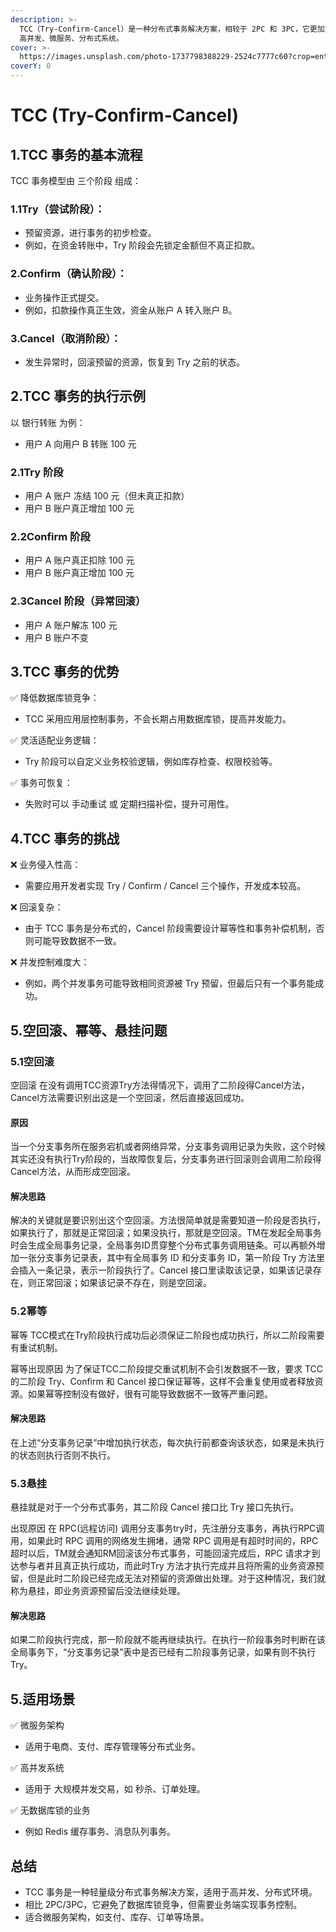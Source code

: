 ```yaml
---
description: >-
  TCC（Try-Confirm-Cancel）是一种分布式事务解决方案，相较于 2PC 和 3PC，它更加灵活，不依赖数据库锁，适用于
  高并发、微服务、分布式系统。
cover: >-
  https://images.unsplash.com/photo-1737798388229-2524c7777c60?crop=entropy&cs=srgb&fm=jpg&ixid=M3wxOTcwMjR8MHwxfHJhbmRvbXx8fHx8fHx8fDE3Mzk1NDc3NDF8&ixlib=rb-4.0.3&q=85
coverY: 0
---
```


# TCC (Try-Confirm-Cancel)

## 1.TCC 事务的基本流程

TCC 事务模型由 三个阶段 组成：

### 1.1Try（尝试阶段）：

* 预留资源，进行事务的初步检查。
* 例如，在资金转账中，Try 阶段会先锁定金额但不真正扣款。

### 2.Confirm（确认阶段）：

* 业务操作正式提交。
* 例如，扣款操作真正生效，资金从账户 A 转入账户 B。

### 3.Cancel（取消阶段）：

* 发生异常时，回滚预留的资源，恢复到 Try 之前的状态。

## 2.TCC 事务的执行示例

以 银行转账 为例：

* 用户 A 向用户 B 转账 100 元

### 2.1Try 阶段

* 用户 A 账户 冻结 100 元（但未真正扣款）
* 用户 B 账户真正增加 100 元

### 2.2Confirm 阶段

* 用户 A 账户真正扣除 100 元
* 用户 B 账户真正增加 100 元

### 2.3Cancel 阶段（异常回滚）

* 用户 A 账户解冻 100 元
* 用户 B 账户不变

## 3.TCC 事务的优势

✅ 降低数据库锁竞争：

* TCC 采用应用层控制事务，不会长期占用数据库锁，提高并发能力。

✅ 灵活适配业务逻辑：

* Try 阶段可以自定义业务校验逻辑，例如库存检查、权限校验等。

✅ 事务可恢复：

* 失败时可以 手动重试 或 定期扫描补偿，提升可用性。

## 4.TCC 事务的挑战

❌ 业务侵入性高：

* 需要应用开发者实现 Try / Confirm / Cancel 三个操作，开发成本较高。

❌ 回滚复杂：

* 由于 TCC 事务是分布式的，Cancel 阶段需要设计幂等性和事务补偿机制，否则可能导致数据不一致。

❌ 并发控制难度大：

* 例如，两个并发事务可能导致相同资源被 Try 预留，但最后只有一个事务能成功。



## 5.空回滚、幂等、悬挂问题

### 5.1空回滚

空回滚 在没有调用TCC资源Try方法得情况下，调用了二阶段得Cancel方法，Cancel方法需要识别出这是一个空回滚，然后直接返回成功。

#### 原因

当一个分支事务所在服务宕机或者网络异常，分支事务调用记录为失败，这个时候其实还没有执行Try阶段的，当故障恢复后，分支事务进行回滚则会调用二阶段得Cancel方法，从而形成空回滚。

#### 解决思路

&#x20;解决的关键就是要识别出这个空回滚。方法很简单就是需要知道一阶段是否执行，如果执行了，那就是正常回滚；如果没执行，那就是空回滚。TM在发起全局事务时会生成全局事务记录，全局事务ID贯穿整个分布式事务调用链条。可以再额外增加一张分支事务记录表，其中有全局事务 ID 和分支事务 ID，第一阶段 Try 方法里会插入一条记录，表示一阶段执行了。Cancel 接口里读取该记录，如果该记录存在，则正常回滚；如果该记录不存在，则是空回滚。

### 5.2幂等

幂等 TCC模式在Try阶段执行成功后必须保证二阶段也成功执行，所以二阶段需要有重试机制。

幂等出现原因 为了保证TCC二阶段提交重试机制不会引发数据不一致，要求 TCC 的二阶段 Try、Confirm 和 Cancel 接口保证幂等，这样不会重复使用或者释放资源。如果幂等控制没有做好，很有可能导致数据不一致等严重问题。

#### 解决思路

在上述“分支事务记录”中增加执行状态，每次执行前都查询该状态，如果是未执行的状态则执行否则不执行。

### 5.3悬挂&#x20;

悬挂就是对于一个分布式事务，其二阶段 Cancel 接口比 Try 接口先执行。

出现原因 在 RPC(远程访问) 调用分支事务try时，先注册分支事务，再执行RPC调用，如果此时 RPC 调用的网络发生拥堵，通常 RPC 调用是有超时时间的，RPC 超时以后，TM就会通知RM回滚该分布式事务，可能回滚完成后，RPC 请求才到达参与者并且真正执行成功，而此时Try 方法才执行完成并且将所需的业务资源预留，但是此时二阶段已经完成无法对预留的资源做出处理。对于这种情况，我们就称为悬挂，即业务资源预留后没法继续处理。

#### 解决思路

如果二阶段执行完成，那一阶段就不能再继续执行。在执行一阶段事务时判断在该全局事务下，“分支事务记录”表中是否已经有二阶段事务记录，如果有则不执行Try。&#x20;

## 5.适用场景

✅ 微服务架构

* 适用于电商、支付、库存管理等分布式业务。

✅ 高并发系统

* 适用于 大规模并发交易，如 秒杀、订单处理。

✅ 无数据库锁的业务

* 例如 Redis 缓存事务、消息队列事务。

## 总结

* TCC 事务是一种轻量级分布式事务解决方案，适用于高并发、分布式环境。
* 相比 2PC/3PC，它避免了数据库锁竞争，但需要业务端实现事务控制。
* 适合微服务架构，如支付、库存、订单等场景。







